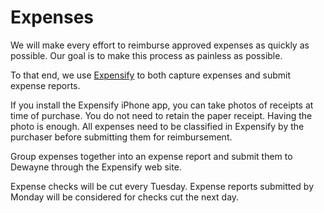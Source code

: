 # Expenses

We will make every effort to reimburse approved expenses as quickly as
possible. Our goal is to make this process as painless as possible.

To that end, we use [Expensify](http://expensify.com) to both capture
expenses and submit expense reports.

If you install the Expensify iPhone app, you can take photos of
receipts at time of purchase. You do not need to retain the paper
receipt. Having the photo is enough. All expenses need to be
classified in Expensify by the purchaser before submitting them for
reimbursement.

Group expenses together into an expense report and submit them to
Dewayne through the Expensify web site.

Expense checks will be cut every Tuesday. Expense reports submitted by
Monday will be considered for checks cut the next day.
